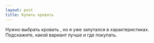 ```yaml
---
layout: post 
title: Купить кровать 
--- 
```

Нужно выбрать кровать , но я уже запутался в характеристиках. Подскажите, какой вариант лучше и где покупать.